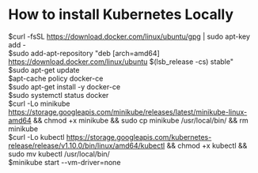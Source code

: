 # How to install Kubernetes Locally 
$curl -fsSL https://download.docker.com/linux/ubuntu/gpg | sudo apt-key add -  <br>
$sudo add-apt-repository "deb [arch=amd64] https://download.docker.com/linux/ubuntu $(lsb_release -cs) stable" <br>
$sudo apt-get update <br>
$apt-cache policy docker-ce <br>
$sudo apt-get install -y docker-ce <br>
$sudo systemctl status docker <br>
$curl -Lo minikube https://storage.googleapis.com/minikube/releases/latest/minikube-linux-amd64 && chmod +x minikube && sudo cp minikube /usr/local/bin/ && rm minikube <br>
$curl -Lo kubectl https://storage.googleapis.com/kubernetes-release/release/v1.10.0/bin/linux/amd64/kubectl && chmod +x kubectl && sudo mv kubectl /usr/local/bin/ <br>
$minikube start --vm-driver=none <br>
